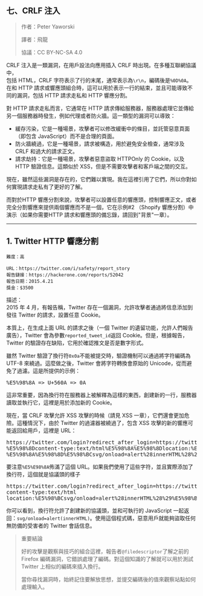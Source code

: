 ## **七、CRLF 注入**

>作者：Peter Yaworski
>
>譯者：飛龍
>
>協議：CC BY-NC-SA 4.0

CRLF 注入是一類漏洞，在用戶設法向應用插入 CRLF 時出現。在多種互聯網協議中，
<br>
包括 HTML，CRLF 字符表示了行的末尾，通常表示為`\r\n`，編碼後是`%0D%0A`。
<br>
在和 HTTP 請求或響應頭組合時，這可以用於表示一行的結束，並且可能導致不同的漏洞，包括 HTTP 請求走私和 HTTP 響應分割。

對 HTTP 請求走私而言，它通常在 HTTP 請求傳給服務器，服務器處理它並傳給另一個服務器時發生，例如代理或者防火牆。這一類型的漏洞可以導致：

- 緩存污染，它是一種場景，攻擊者可以修改緩衝中的條目，並託管惡意頁面（即包含 JavaScript）而不是合理的頁面。
- 防火牆繞過，它是一種場景，請求被構造，用於避免安全檢查，通常涉及 CRLF 和過大的請求正文。
- 請求劫持：它是一種場景，攻擊者惡意盜取 HTTPOnly 的 Cookie，以及 HTTP 驗證信息。這類似於 XSS，但是不需要攻擊者和客戶端之間的交互。

現在，雖然這些漏洞是存在的，它們難以實現。我在這裡引用了它們，所以你對如何實現請求走私有了更好的了解。
<p>
而對於HTTP 響應分割來說，攻擊者可以設置任意的響應頭，控制響應正文，或者完全分割響應來提供兩個響應而不是一個，它在示例#2 （Shopify 響應分割）中演示（如果你需要HTTP 請求和響應頭的備忘錄，請回到"背景"一章）。


---

## **1. Twitter HTTP 響應分割**

```
難度：高

URL：https://twitter.com/i/safety/report_story
報告鏈接：https://hackerone.com/reports/52042
報告日期：2015.4.21
獎金：$3500
```
描述：
<br>
2015 年 4 月，有報告稱，Twitter 存在一個漏洞，允許攻擊者通過將信息添加到發往 Twitter 的請求，設置任意 Cookie。

本質上，在生成上面 URL 的請求之後（一個 Twitter 的遺留功能，允許人們報告廣告），Twitter 會為參數`reported_tweet_id`返回 Cookie。但是，根據報告，Twitter 的驗證存在缺陷，它用於確認推文是否是數字形式。

<p>

雖然 Twitter 驗證了換行符`0x0a`不能被提交時，驗證機制可以通過將字符編碼為 UTF-8 來繞過。這麼做之後，Twitter 會將字符轉換會原始的 Unicode，從而避免了過濾。這是所提供的示例：

<pre>%E5%98%8A => U+560A => 0A</pre>

<p>
這非常重要，因為換行符在服務器上被解釋為這樣的東西，創建新的一行，服務器讀取並執行它，這裡是用於添加新的 Cookie。

<p>
現在，當 CRLF 攻擊允許 XSS 攻擊的時候（請見 XSS 一章），它們還會更加危險。這種情況下，由於 Twitter 的過濾器被繞過了，包含 XSS 攻擊的新的響應可能返回給用戶，這裡是 URL：

<pre>
https://twitter.com/login?redirect_after_login=https://twitter.com:21/%E5%98%8A
%E5%98%8Dcontent-type:text/html%E5%98%8A%E5%98%8Dlocation:%E5%98%8A%E5%98%8D
%E5%98%8A%E5%98%8D%E5%98%BCsvg/onload=alert%28innerHTML%28%29%E5%98%BE
</pre>

要注意`%E5%E98%8A`佈滿了這個 URL。如果我們使用了這些字符，並且實際添加了換行符，這個就是協議頭的樣子

<pre>
https://twitter.com/login?redirect_after_login=https://twitter.com:21/
content-type:text/html
location:%E5%98%BCsvg/onload=alert%28innerHTML%28%29%E5%98%BE
</pre>


你可以看到，換行符允許了創建新的協議頭，並和可執行的 JavaScript 一起返回：`svg/onload=alert(innerHTML)`。使用這個程式碼，惡意用戶就能夠盜取任何無防備的受害者的 Twitter 會話信息。

>重要結論
>
>好的攻擊是觀察與技巧的組合這裡，報告者`@filedescriptor`了解之前的 Firefox 編碼漏洞，它錯誤處理了編碼。對這個知識的了解就可以用於測試 
>Twitter 上相似的編碼來插入換行。
>
>當你尋找漏洞時，始終記住要解放思想，並提交編碼後的值來觀察站點如何處理輸入。


